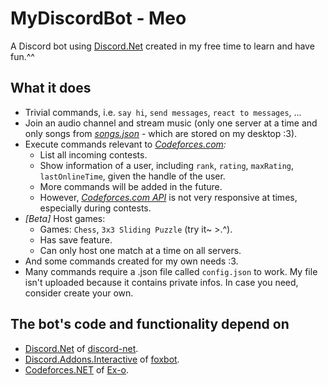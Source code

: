 # MyDiscordBot - Meo

A Discord bot using [Discord.Net](https://github.com/RogueException/Discord.Net) created in my free time to learn and have fun.^^

## What it does

- Trivial commands, i.e. `say hi`, `send messages`, `react to messages`, ...
- Join an audio channel and stream music (only one server at a time and only songs from *[songs.json](https://github.com/SxweetLollipop/MyFirstDiscordBot/blob/master/2nd/songs.json)* - which are stored on my desktop :3).
- Execute commands relevant to *[Codeforces.com](http://codeforces.com):*
    - List all incoming contests.
    - Show information of a user, including `rank`, `rating`, `maxRating`, `lastOnlineTime`, given the handle of the user.
    - More commands will be added in the future.
    - However, *[Codeforces.com API](https://codeforces.com/apiHelp)* is not very responsive at times, especially during contests.
- *[Beta]* Host games:
    - Games: `Chess`, `3x3 Sliding Puzzle` (try it~ >.^).
    - Has save feature.
    - Can only host one match at a time on all servers.
- And some commands created for my own needs :3.
- Many commands require a .json file called `config.json` to work. My file isn't uploaded because it contains private infos. In case you need, consider create your own.

## The bot's code and functionality depend on

- [Discord.Net](https://github.com/RogueException/Discord.Net) of [discord-net](https://github.com/discord-net).
- [Discord.Addons.Interactive](https://github.com/foxbot/Discord.Addons.Interactive) of [foxbot](https://github.com/foxbot).
- [Codeforces.NET](https://github.com/Ex-o/Codeforces.NET) of [Ex-o](https://github.com/Ex-o).